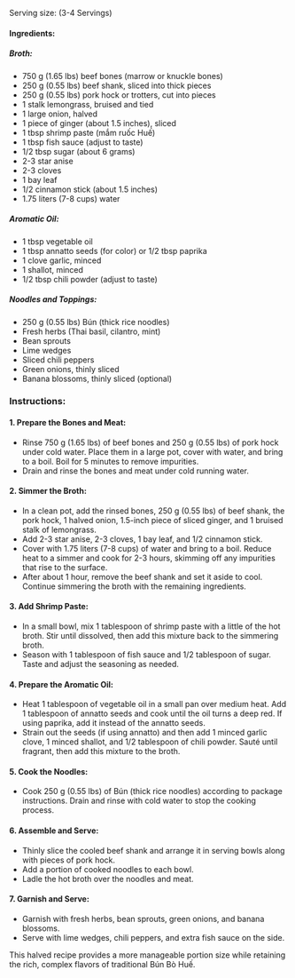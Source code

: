 Serving size: (3-4 Servings)

#### Ingredients:

##### Broth:
- 750 g (1.65 lbs) beef bones (marrow or knuckle bones)
- 250 g (0.55 lbs) beef shank, sliced into thick pieces
- 250 g (0.55 lbs) pork hock or trotters, cut into pieces
- 1 stalk lemongrass, bruised and tied
- 1 large onion, halved
- 1 piece of ginger (about 1.5 inches), sliced
- 1 tbsp shrimp paste (mắm ruốc Huế)
- 1 tbsp fish sauce (adjust to taste)
- 1/2 tbsp sugar (about 6 grams)
- 2-3 star anise
- 2-3 cloves
- 1 bay leaf
- 1/2 cinnamon stick (about 1.5 inches)
- 1.75 liters (7-8 cups) water

##### Aromatic Oil:
- 1 tbsp vegetable oil
- 1 tbsp annatto seeds (for color) or 1/2 tbsp paprika
- 1 clove garlic, minced
- 1 shallot, minced
- 1/2 tbsp chili powder (adjust to taste)

##### Noodles and Toppings:
- 250 g (0.55 lbs) Bún (thick rice noodles)
- Fresh herbs (Thai basil, cilantro, mint)
- Bean sprouts
- Lime wedges
- Sliced chili peppers
- Green onions, thinly sliced
- Banana blossoms, thinly sliced (optional)

### Instructions:

#### 1. **Prepare the Bones and Meat:**
   - Rinse 750 g (1.65 lbs) of beef bones and 250 g (0.55 lbs) of pork hock under cold water. Place them in a large pot, cover with water, and bring to a boil. Boil for 5 minutes to remove impurities.
   - Drain and rinse the bones and meat under cold running water.

#### 2. **Simmer the Broth:**
   - In a clean pot, add the rinsed bones, 250 g (0.55 lbs) of beef shank, the pork hock, 1 halved onion, 1.5-inch piece of sliced ginger, and 1 bruised stalk of lemongrass.
   - Add 2-3 star anise, 2-3 cloves, 1 bay leaf, and 1/2 cinnamon stick.
   - Cover with 1.75 liters (7-8 cups) of water and bring to a boil. Reduce heat to a simmer and cook for 2-3 hours, skimming off any impurities that rise to the surface.
   - After about 1 hour, remove the beef shank and set it aside to cool. Continue simmering the broth with the remaining ingredients.

#### 3. **Add Shrimp Paste:**
   - In a small bowl, mix 1 tablespoon of shrimp paste with a little of the hot broth. Stir until dissolved, then add this mixture back to the simmering broth.
   - Season with 1 tablespoon of fish sauce and 1/2 tablespoon of sugar. Taste and adjust the seasoning as needed.

#### 4. **Prepare the Aromatic Oil:**
   - Heat 1 tablespoon of vegetable oil in a small pan over medium heat. Add 1 tablespoon of annatto seeds and cook until the oil turns a deep red. If using paprika, add it instead of the annatto seeds.
   - Strain out the seeds (if using annatto) and then add 1 minced garlic clove, 1 minced shallot, and 1/2 tablespoon of chili powder. Sauté until fragrant, then add this mixture to the broth.

#### 5. **Cook the Noodles:**
   - Cook 250 g (0.55 lbs) of Bún (thick rice noodles) according to package instructions. Drain and rinse with cold water to stop the cooking process.

#### 6. **Assemble and Serve:**
   - Thinly slice the cooled beef shank and arrange it in serving bowls along with pieces of pork hock.
   - Add a portion of cooked noodles to each bowl.
   - Ladle the hot broth over the noodles and meat.

#### 7. **Garnish and Serve:**
   - Garnish with fresh herbs, bean sprouts, green onions, and banana blossoms.
   - Serve with lime wedges, chili peppers, and extra fish sauce on the side.

This halved recipe provides a more manageable portion size while retaining the rich, complex flavors of traditional Bún Bò Huế.